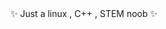 <!---
- 👋 Hi, I’m @MrOwl101
- 👀 I’m interested in ...
- 🌱 I’m currently learning ...
- 💞️ I’m looking to collaborate on ...
- 📫 How to reach me ...
--->
<div>
  <span>✨ Just a linux , C++ , STEM noob ✨</span>
</div>
<!---
MrOwl101/MrOwl101 is a ✨ special ✨ repository because its `README.md` (this file) appears on your GitHub profile.
You can click the Preview link to take a look at your changes.
--->
